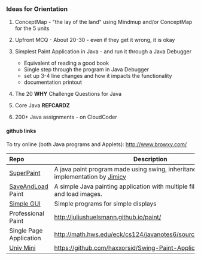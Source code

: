 ### Ideas for Orientation

1. ConceptMap  - "the lay of the land" using Mindmup and/or ConceptMap for the 5 units 
2. Upfront MCQ - About 20-30 - even if they get it wrong, it is okay 

3. Simplest Paint Application in Java - and run it through a Java Debugger
    - Equivalent of reading a good book
    - Single step through the program in Java Debugger
    - set up 3-4 line changes and how it impacts the functionality 
    - documentation printout 

4. The 20 **WHY** Challenge Questions for Java 
5. Core Java **REFCARDZ** 
6. 200+ Java assignments - on CloudCoder

#### github links 

To try online (both Java programs and Applets): http://www.browxy.com/

|Repo | Description |
|:-----|-------|
|[SuperPaint]| A java paint program made using swing, inheritance and implementation by [Jimicy](https://github.com/Jimicy)|
|[SaveAndLoad] Paint | A simple Java painting application with multiple files that can save and load images.|
|[Simple GUI] | Simple programs for simple displays |
|Professional Paint| http://juliushuelsmann.github.io/paint/ |
|Single Page Application| http://math.hws.edu/eck/cs124/javanotes6/source/SimplePaint.java |
|[Univ Mini] | https://github.com/haxxorsid/Swing-Paint-Application |

[SuperPaint]: https://github.com/Jimicy/Java-SuperPaint-Application
[Simple GUI]: https://github.com/TheMrNormalGuy/Simple-GUI
[Univ Mini]: https://github.com/haxxorsid/Swing-Paint-Application
[SaveAndLoad]: https://github.com/dovgreenwood/Paint
